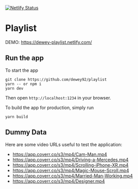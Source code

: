 [![Netlify Status](https://api.netlify.com/api/v1/badges/a1f542a5-c863-469f-bd02-5a4266254d61/deploy-status)](https://app.netlify.com/sites/elastic-keller-e436c3/deploys)

# Playlist
DEMO: https://dewey-playlist.netlify.com/

## Run the app

To start the app
```
git clone https://github.com/dewey92/playlist
yarn -- or npm i
yarn dev
```

Then open `http://localhost:1234` in your browser.

To build the app for production, simply run

`yarn build`

## Dummy Data
Here are some video URLs useful to test the application:
- https://app.coverr.co/s3/mp4/Cam-Man.mp4
- https://app.coverr.co/s3/mp4/Driving-a-Mercedes.mp4
- https://app.coverr.co/s3/mp4/Scrolling-iPhone-XR.mp4
- https://app.coverr.co/s3/mp4/Magic-Mouse-Scroll.mp4
- https://app.coverr.co/s3/mp4/Married-Man-Working.mp4
- https://app.coverr.co/s3/mp4/Designer.mp4
